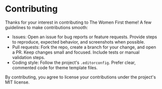 # Contributing

Thanks for your interest in contributing to The Women First theme! A few guidelines to make contributions smooth:

- Issues: Open an issue for bug reports or feature requests. Provide steps to reproduce, expected behavior, and screenshots when possible.
- Pull requests: Fork the repo, create a branch for your change, and open a PR. Keep changes small and focused. Include tests or manual validation steps.
- Coding style: Follow the project's `.editorconfig`. Prefer clear, commented code for theme template files.

By contributing, you agree to license your contributions under the project's MIT license.

